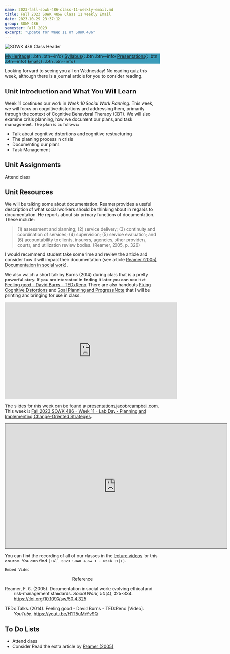 ```yaml
---
name: 2023-fall-sowk-486-class-11-weekly-email.md
title: Fall 2023 SOWK 486w Class 11 Weekly Email
date: 2023-10-29 23:37:12
group: SOWK 486
semester: Fall 2023
excerpt: "Update for Week 11 of SOWK 486"
---
```


![SOWK 486 Class Header](https://jacobrcampbell.com/assets/media/2020-fall-sowk-486-class-header.png)

<div style="background-color: #3b9cba; width: 100%;" markdown="1">

[MyHeritage](https://myheritage.heritage.edu/ICS/Academics/SOWK/SOWK_486W/2324_FA-SOWK_486W-1/){: .btn .btn--info}
[Syllabus](https://jacobrcampbell.com/assets/media/2023-fall-sowk-486w-1-course-syllabus.pdf){: .btn .btn--info}
[Presentations](https://presentations.jacobrcampbell.com){: .btn .btn--info}
[Emails](https://jacobrcampbell.com/communications/){: .btn .btn--info}

</div>

Looking forward to seeing you all on Wednesday! No reading quiz this week, although there is a journal article for you to consider reading.

## Unit Introduction and What You Will Learn

Week 11 continues our work in _Week 10 Social Work Planning_. This week, we will focus on cognitive distortions and addressing them, primarily through the context of Cognitive Behavioral Therapy (CBT). We will also examine crisis planning, how we document our plans, and task management. The plan is as follows:

- Talk about cognitive distortions and cognitive restructuring
- The planning process in crisis
- Documenting our plans
- Task Management

## Unit Assignments

Attend class

## Unit Resources

We will be talking some about documentation. Reamer provides a useful description of what social workers should be thinking about in regards to documentation. He reports about six primary functions of documentation. These include:

> (1) assessment and planning; (2) service delivery; (3) continuity and coordination of services; (4) supervision; (5) service evaluation; and (6) accountability to clients, insurers, agencies, other providers, courts, and utilization review bodies. (Reamer, 2005, p. 326)

I would recommend student take some time and review the article and consider how it will impact their documentation (see article [Reamer (2005) Documentation in social work](https://myheritage.heritage.edu/ICS/Portlets/ICS/Handoutportlet/viewhandler.ashx?handout_id=69011b41-2b98-4e2d-9241-125e2df8349f)).

We also watch a short talk by Burns (2014) during class that is a pretty powerful story. If you are interested in finding it later you can see it at [Feeling good - David Burns - TEDxReno](https://youtu.be/H1T5uMeYv9Q). There are also handouts [Fixing Cognitive Distortions](https://myheritage.heritage.edu/ICS/Portlets/ICS/Handoutportlet/viewhandler.ashx?handout_id=c161a053-4e9d-46b5-87d0-f675984e8a09) and [Goal Planning and Progress Note](https://myheritage.heritage.edu/ICS/Portlets/ICS/Handoutportlet/viewhandler.ashx?handout_id=54985696-87c2-4cab-8d52-1a8021e5b61e) that I will be printing and bringing for use in class.

<iframe width="560" height="315" src="https://www.youtube.com/embed/H1T5uMeYv9Q" title="YouTube video player" frameborder="0" allow="accelerometer; autoplay; clipboard-write; encrypted-media; gyroscope; picture-in-picture" allowfullscreen></iframe>


The slides for this week can be found at [presentations.jacobrcampbell.com](https://presentations.jacobrcampbell.com). This week is [Fall 2023 SOWK 486 - Week 11 - Lab Day - Planning and Implementing Change-Oriented Strategies](https://presentations.jacobrcampbell.com/jgV1DL).

<iframe src="https://presentations.jacobrcampbell.com/jgV1DL/embed" height="405" width="720" style="border: 1px solid #464646;" allowfullscreen allow="autoplay"></iframe>

You can find the recording of all of our classes in the [lecture videos](https://myheritage.heritage.edu/ICS/Academics/SOWK/SOWK_486W/2324_FA-SOWK_486W-1/Lecture_Videos.jnz) for this course. You can find `[Fall 2023 SOWK 486w 1 - Week 11]()`.

`Embed Video`

<div style="text-align: center" markdown="1">
Reference
</div>

<div style="margin: 0 0 0 2em; text-indent: -2em;" markdown="1">

Reamer, F. G. (2005). Documentation in social work: evolving ethical and risk-management standards. _Social Work, 50_(4), 325-334. <https://doi.org/10.1093/sw/50.4.325>

TEDx Talks. (2014). Feeling good - David Burns - TEDxReno [Video]. _YouTube_. <https://youtu.be/H1T5uMeYv9Q>

</div>

## To Do Lists

- Attend class
- Consider Read the extra article by [Reamer (2005)](https://myheritage.heritage.edu/ICS/Portlets/ICS/Handoutportlet/viewhandler.ashx?handout_id=69011b41-2b98-4e2d-9241-125e2df8349f)